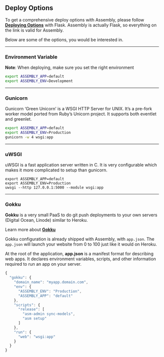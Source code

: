 
## Deploy Options

To get a comprehensive deploy options with Assembly, please follow <a href="https://flask.palletsprojects.com/en/1.1.x/deploying/" target="_blank">**Deploying Options**</a> with Flask. Assembly is actually Flask, so everything on the link is valid for Assembly.

Below are some of the options, you would be interested in.

---

### Environment Variable

**Note**: When deploying, make sure you set the right environment 

```sh
export ASSEMBLY_APP=default
export ASSEMBLY_ENV=Development
```

---



### Gunicorn

Gunicorn ‘Green Unicorn’ is a WSGI HTTP Server for UNIX. It’s a pre-fork worker model ported from Ruby’s Unicorn project. It supports both eventlet and greenlet.

```sh
export ASSEMBLY_APP=default
export ASSEMBLY_ENV=Production
gunicorn -w 4 wsgi:app
```


---

### uWSGI

uWSGI is a fast application server written in C. It is very configurable which makes it more complicated to setup than gunicorn.

```
export ASSEMBLY_APP=default
export ASSEMBLY_ENV=Production
uwsgi --http 127.0.0.1:5000 --module wsgi:app
```

---

### Gokku

**Gokku** is a very small PaaS to do git push deployments to your own servers (Digital Ocean, Linode) similar to Heroku.

Learn more about <a href="https://github.com/mardix/gokku" target="_blank">**Gokku**</a>

Gokku configuration is already shipped with Assembly, with `app.json`. The `app.json` will launch your website from 0 to 100 just like it would on Heroku. 

At the root  of the application, **app.json** is a manifest format for describing web apps. It declares environment variables, scripts, and other information required to run an app on your server.

```js
{
  "gokku": {
    "domain_name": "myapp.domain.com",
    "env": {
      "ASSEMBLY_ENV": "Production",
      "ASSEMBLY_APP": "default"
    },
    "scripts": {
      "release": [
        "asm-admin sync-models",
        "asm setup"
      ]
    },    
    "run": {
      "web": "wsgi:app"
    }
  }
}
```


